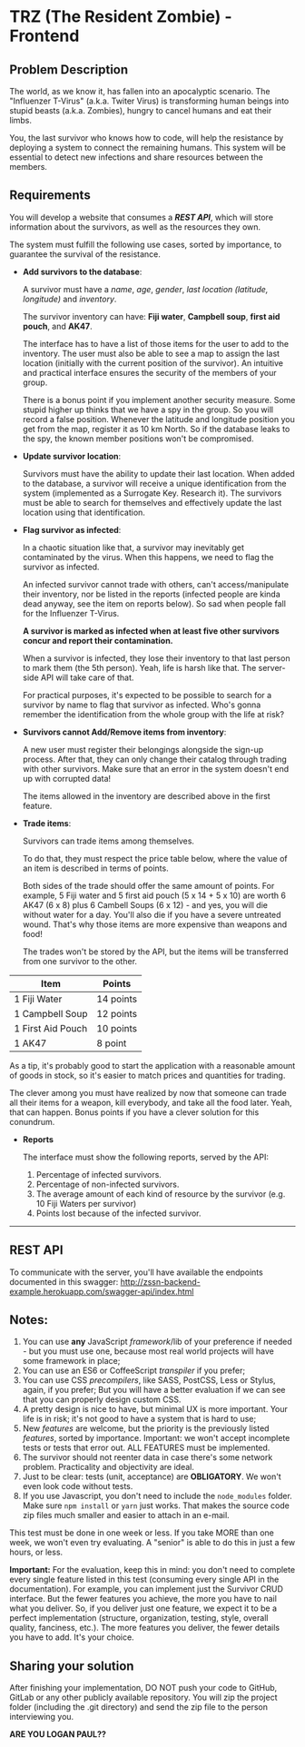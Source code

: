 # TRZ (The Resident Zombie) - Frontend

## Problem Description

The world, as we know it, has fallen into an apocalyptic scenario. The "Influenzer T-Virus" (a.k.a. Twiter Virus) is transforming human beings into stupid beasts (a.k.a. Zombies), hungry to cancel humans and eat their limbs.

You, the last survivor who knows how to code, will help the resistance by deploying a system to connect the remaining humans. This system will be essential to detect new infections and share resources between the members.

## Requirements

You will develop a website that consumes a ***REST API***, which will store information about the survivors, as well as the resources they own.

The system must fulfill the following use cases, sorted by importance, to guarantee the survival of the resistance.

- **Add survivors to the database**:

  A survivor must have a *name*, *age*, *gender*, *last location (latitude, longitude)* and *inventory*.

  The survivor inventory can have: **Fiji water**, **Campbell soup**, **first aid pouch**, and **AK47**.

  The interface has to have a list of those items for the user to add to the inventory. The user must also be able to see a map to assign the last location (initially with the current position of the survivor). An intuitive and practical interface ensures the security of the members of your group.

  There is a bonus point if you implement another security measure. Some stupid higher up thinks that we have a spy in the group. So you will record a false position. Whenever the latitude and longitude position you get from the map, register it as 10 km North. So if the database leaks to the spy, the known member positions won't be compromised.

- **Update survivor location**:

  Survivors must have the ability to update their last location. When added to the database, a survivor will receive a unique identification from the system (implemented as a Surrogate Key. Research it). The survivors must be able to search for themselves and effectively update the last location using that identification.

- **Flag survivor as infected**:

  In a chaotic situation like that, a survivor may inevitably get contaminated by the virus.  When this happens, we need to flag the survivor as infected.

  An infected survivor cannot trade with others, can't access/manipulate their inventory, nor be listed in the reports (infected people are kinda dead anyway, see the item on reports below). So sad when people fall for the Influenzer T-Virus.

  **A survivor is marked as infected when at least five other survivors concur and report their contamination.**

  When a survivor is infected, they lose their inventory to that last person to mark them (the 5th person). Yeah, life is harsh like that. The server-side API will take care of that.

  For practical purposes, it's expected to be possible to search for a survivor by name to flag that survivor as infected. Who's gonna remember the identification from the whole group with the life at risk?

- **Survivors cannot Add/Remove items from inventory**:

  A new user must register their belongings alongside the sign-up process. After that, they can only change their catalog through trading with other survivors. Make sure that an error in the system doesn't end up with corrupted data!

  The items allowed in the inventory are described above in the first feature.

- **Trade items**:

  Survivors can trade items among themselves.

  To do that, they must respect the price table below, where the value of an item is described in terms of points.

  Both sides of the trade should offer the same amount of points. For example, 5 Fiji water and 5 first aid pouch (5 x 14 + 5 x 10) are worth 6 AK47 (6 x 8) plus 6 Cambell Soups (6 x 12) - and yes, you will die without water for a day. You'll also die if you have a severe untreated wound. That's why those items are more expensive than weapons and food!

  The trades won't be stored by the API, but the items will be transferred from one survivor to the other.

| Item              | Points   |
|-------------------|----------|
| 1 Fiji Water      | 14 points |
| 1 Campbell Soup   | 12 points |
| 1 First Aid Pouch | 10 points |
| 1 AK47            |  8 point  |

  As a tip, it's probably good to start the application with a reasonable amount of goods in stock, so it's easier to match prices and quantities for trading.

  The clever among you must have realized by now that someone can trade all their items for a weapon, kill everybody, and take all the food later. Yeah, that can happen. Bonus points if you have a clever solution for this conundrum.


- **Reports**

  The interface must show the following reports, served by the API:

    1. Percentage of infected survivors.
    1. Percentage of non-infected survivors.
    3. The average amount of each kind of resource by the survivor (e.g. 10 Fiji Waters per survivor)
    4. Points lost because of the infected survivor.

---------------------------------------

## REST API

To communicate with the server, you'll have available the endpoints documented in this swagger: http://zssn-backend-example.herokuapp.com/swagger-api/index.html

## Notes:

1. You can use **any** JavaScript _framework_/lib of your preference if needed - but you must use one, because most real world projects will have some framework in place;
2. You can use an ES6 or CoffeeScript _transpiler_ if you prefer;
3. You can use CSS _precompilers_, like SASS, PostCSS, Less or Stylus, again, if you prefer; But you will have a better evaluation if we can see that you can properly design custom CSS.
4. A pretty design is nice to have, but minimal UX is more important. Your life is in risk; it's not good to have a system that is hard to use;
5. New _features_ are welcome, but the priority is the previously listed _features_, sorted by importance. Important: we won't accept incomplete tests or tests that error out. ALL FEATURES must be implemented.
6. The survivor should not reenter data in case there's some network problem. Practicality and objectivity are ideal.
7. Just to be clear: tests (unit, acceptance) are **OBLIGATORY**. We won't even look code without tests.
8. If you use Javascript, you don't need to include the `node_modules` folder. Make sure `npm install` or `yarn` just works. That makes the source code zip files much smaller and easier to attach in an e-mail.

This test must be done in one week or less. If you take MORE than one week, we won't even try evaluating. A "senior" is able to do this in just a few hours, or less.

**Important:** For the evaluation, keep this in mind: you don't need to complete every single feature listed in this test (consuming every single API in the documentation). For example, you can implement just the Survivor CRUD interface. But the fewer features you achieve, the more you have to nail what you deliver. So, if you deliver just one feature, we expect it to be a perfect implementation (structure, organization, testing, style, overall quality, fanciness, etc.). The more features you deliver, the fewer details you have to add. It's your choice.

## Sharing your solution

After finishing your implementation, DO NOT push your code to GitHub, GitLab or any other publicly available repository. You will zip the project folder (including the .git directory) and send the zip file to the person interviewing you.


**ARE YOU LOGAN PAUL??**

